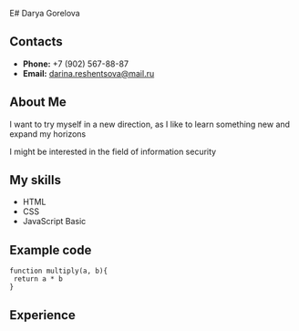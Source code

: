 E# Darya Gorelova

## Contacts
* **Phone:** +7 (902) 567-88-87
* **Email:** darina.reshentsova@mail.ru

## About Me
I want to try myself in a new direction, as I like to learn something new and expand my horizons

I might be interested in the field of information security

## My skills
* HTML
* CSS
* JavaScript Basic

## Example code
```
function multiply(a, b){
 return a * b
}
```

## Experience
